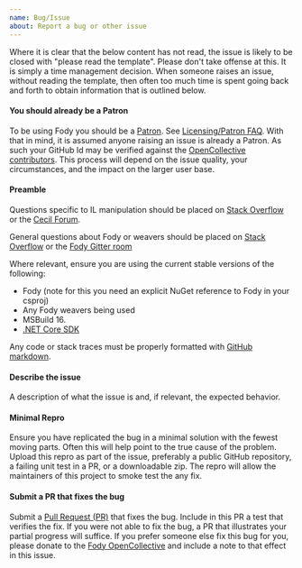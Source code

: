 ```yaml
---
name: Bug/Issue
about: Report a bug or other issue
---
```


Where it is clear that the below content has not read, the issue is likely to be closed with "please read the template". Please don't take offense at this. It is simply a time management decision. When someone raises an issue, without reading the template, then often too much time is spent going back and forth to obtain information that is outlined below.


#### You should already be a Patron

To be using Fody you should be a [Patron](https://opencollective.com/fody/order/3059). See [Licensing/Patron FAQ](https://github.com/Fody/Home/blob/master/pages/licensing-patron-faq.md). With that in mind, it is assumed anyone raising an issue is already a Patron. As such your GitHub Id may be verified against the [OpenCollective contributors](https://opencollective.com/fody#contributors). This process will depend on the issue quality, your circumstances, and the impact on the larger user base.


#### Preamble

Questions specific to IL manipulation should be placed on [Stack Overflow](https://stackoverflow.com/) or the [Cecil Forum](https://groups.google.com/forum/#!forum/mono-cecil).

General questions about Fody or weavers should be placed on [Stack Overflow](https://stackoverflow.com/) or the [Fody Gitter room](https://gitter.im/Fody/Fody)

Where relevant, ensure you are using the current stable versions of the following:

 * Fody (note for this you need an explicit NuGet reference to Fody in your csproj)
 * Any Fody weavers being used
 * MSBuild 16. 
 * [.NET Core SDK](https://www.microsoft.com/net/download)

Any code or stack traces must be properly formatted with [GitHub markdown](https://guides.github.com/features/mastering-markdown/).


#### Describe the issue

A description of what the issue is and, if relevant, the expected behavior.


#### Minimal Repro

Ensure you have replicated the bug in a minimal solution with the fewest moving parts. Often this will help point to the true cause of the problem. Upload this repro as part of the issue, preferably a public GitHub repository, a failing unit test in a PR, or a downloadable zip. The repro will allow the maintainers of this project to smoke test the any fix.


#### Submit a PR that fixes the bug

Submit a [Pull Request (PR)](https://help.github.com/articles/about-pull-requests/) that fixes the bug. Include in this PR a test that verifies the fix. If you were not able to fix the bug, a PR that illustrates your partial progress will suffice. If you prefer someone else fix this bug for you, please donate to the [Fody OpenCollective](https://opencollective.com/fody/donate) and include a note to that effect in this issue.
